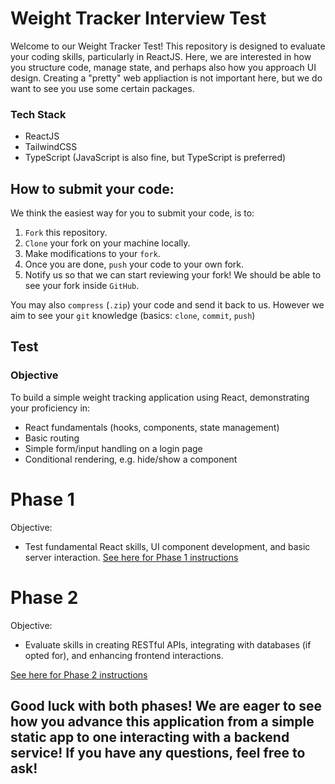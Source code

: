 # Weight Tracker Interview Test

Welcome to our Weight Tracker Test! This repository is designed to evaluate your coding skills, particularly in ReactJS. Here, we are interested in how you structure code, manage state, and perhaps also how you approach UI design. Creating a "pretty" web appliaction is not important here, but we do want to see you use some certain packages.

### Tech Stack
- ReactJS
- TailwindCSS
- TypeScript (JavaScript is also fine, but TypeScript is preferred)

## How to submit your code:
We think the easiest way for you to submit your code, is to:
1. `Fork` this repository.
2. `Clone` your fork on your machine locally.
2. Make modifications to your `fork`.
3. Once you are done, `push` your code to your own fork.
4. Notify us so that we can start reviewing your fork! We should be able to see your fork inside `GitHub`.

You may also `compress` (`.zip`) your code and send it back to us.
However we aim to see your `git` knowledge (basics: `clone`, `commit`, `push`)

## Test
### Objective

To build a simple weight tracking application using React, demonstrating your proficiency in:
- React fundamentals (hooks, components, state management)
- Basic routing
- Simple form/input handling on a login page
- Conditional rendering, e.g. hide/show a component

# Phase 1
Objective:
- Test fundamental React skills, UI component development, and basic server interaction.
[See here for Phase 1 instructions](https://github.com/doshexchnage/weight-tracker-test/blob/dev/PHASE-1.md)

# Phase 2
Objective:
- Evaluate skills in creating RESTful APIs, integrating with databases (if opted for), and enhancing frontend interactions.

[See here for Phase 2 instructions](https://github.com/doshexchnage/weight-tracker-test/blob/dev/PHASE-2.md)

## Good luck with both phases! We are eager to see how you advance this application from a simple static app to one interacting with a backend service! If you have any questions, feel free to ask!
